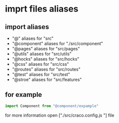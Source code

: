 # imprt files aliases

## import aliases

- "@" aliases for "src"
- "@component" aliases for "./src/component"
- "@pages" aliases for "src/pages"
- "@utils" aliases for "src/utils"
- "@hocks" aliases for "src/hocks"
- "@css" aliases for "src/css"
- "@routes" aliases for "src/routes"
- "@test" aliases for "src/test"
- "@stroe" aliases for "src/features"

## for example

```javascript
import Component from "@component/expample"
```

for more information open ["./src/craco.config.js "] file
